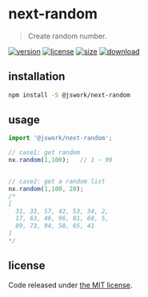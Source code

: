# next-random
> Create random number.

[![version][version-image]][version-url]
[![license][license-image]][license-url]
[![size][size-image]][size-url]
[![download][download-image]][download-url]

## installation
```bash
npm install -S @jswork/next-random
```

## usage
```js
import '@jswork/next-random';

// case1: get random
nx.random(1,100);   // 1 ~ 99


// case2: get a random list
nx.random(1,100, 20);
/*
[
  31, 33, 57, 42, 53, 34, 2,
  17, 63, 46, 96, 81, 68, 5,
  89, 73, 94, 58, 65, 41
]
*/
```

## license
Code released under [the MIT license](https://github.com/afeiship/next-random/blob/master/LICENSE.txt).

[version-image]: https://img.shields.io/npm/v/@jswork/next-random
[version-url]: https://npmjs.org/package/@jswork/next-random

[license-image]: https://img.shields.io/npm/l/@jswork/next-random
[license-url]: https://github.com/afeiship/next-random/blob/master/LICENSE.txt

[size-image]: https://img.shields.io/bundlephobia/minzip/@jswork/next-random
[size-url]: https://github.com/afeiship/next-random/blob/master/dist/next-random.min.js

[download-image]: https://img.shields.io/npm/dm/@jswork/next-random
[download-url]: https://www.npmjs.com/package/@jswork/next-random
